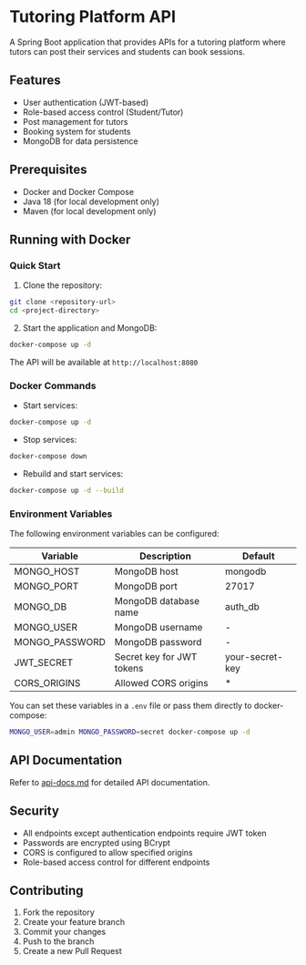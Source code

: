 # Tutoring Platform API

A Spring Boot application that provides APIs for a tutoring platform where tutors can post their services and students can book sessions.

## Features

- User authentication (JWT-based)
- Role-based access control (Student/Tutor)
- Post management for tutors
- Booking system for students
- MongoDB for data persistence

## Prerequisites

- Docker and Docker Compose
- Java 18 (for local development only)
- Maven (for local development only)

## Running with Docker

### Quick Start

1. Clone the repository:
```bash
git clone <repository-url>
cd <project-directory>
```

2. Start the application and MongoDB:
```bash
docker-compose up -d
```

The API will be available at `http://localhost:8080`

### Docker Commands

- Start services:
```bash
docker-compose up -d
```

- Stop services:
```bash
docker-compose down
```

- Rebuild and start services:
```bash
docker-compose up -d --build
```

### Environment Variables

The following environment variables can be configured:

| Variable | Description | Default |
|----------|-------------|---------|
| MONGO_HOST | MongoDB host | mongodb |
| MONGO_PORT | MongoDB port | 27017 |
| MONGO_DB | MongoDB database name | auth_db |
| MONGO_USER | MongoDB username | - |
| MONGO_PASSWORD | MongoDB password | - |
| JWT_SECRET | Secret key for JWT tokens | your-secret-key |
| CORS_ORIGINS | Allowed CORS origins | * |

You can set these variables in a `.env` file or pass them directly to docker-compose:

```bash
MONGO_USER=admin MONGO_PASSWORD=secret docker-compose up -d
```

## API Documentation

Refer to [api-docs.md](api-docs.md) for detailed API documentation.


## Security

- All endpoints except authentication endpoints require JWT token
- Passwords are encrypted using BCrypt
- CORS is configured to allow specified origins
- Role-based access control for different endpoints

## Contributing

1. Fork the repository
2. Create your feature branch
3. Commit your changes
4. Push to the branch
5. Create a new Pull Request

